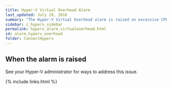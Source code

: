 ```yaml
---
title: Hyper-V Virtual Overhead Alarm
last_updated: July 29, 2016
summary: "The Hyper-V Virtual Overhead alarm is raised on excessive CPU being used by the hypervisor on a virtual machine. This is effectively the housekeeping overhead for a Virtual Machine."
sidebar: c_hyperv_sidebar
permalink: hyperv_alarm_virtualoverhead.html
id: alarm_hyperv_overhead
folder: ConnectHyperv
---
```



## When the alarm is raised

See your Hyper-V administrator for ways to address this issue.


{% include links.html %}
